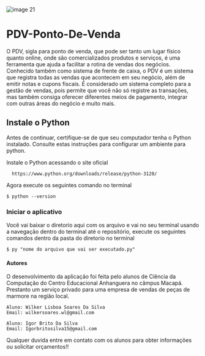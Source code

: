 ![image 21](https://github.com/wilkerlisboa/PDV-Ponto-De-Venda./assets/73085812/6c6cf4e3-a4b4-4172-bd67-9eebaeed6878)
<h1>PDV-Ponto-De-Venda</h1>

<p>O PDV, sigla para ponto de venda, que pode ser tanto um lugar físico quanto online, onde são comercializados produtos e serviços, é uma ferramenta que ajuda a facilitar a rotina de vendas dos negócios. Conhecido também como sistema de frente de caixa, o PDV é um sistema que registra todas as vendas que acontecem em seu negócio, além de emitir notas e cupons fiscais. É considerado um sistema completo para a gestão de vendas, pois permite que você não só registre as transações, mas também consiga oferecer diferentes meios de pagamento, integrar com outras áreas do negócio e muito mais. </P>

<h2>Instale o Python </h2>

<p>Antes de continuar, certifique-se de que seu computador tenha o Python instalado. Consulte estas instruções para configurar um ambiente para python.

Instale o Python acessando o site oficial


	  https://www.python.org/downloads/release/python-3120/ 
    
<p>Agora execute os seguintes comando no terminal</p>

    $ python --version
    
<h3>Iniciar o aplicativo</h3>

<p>Você vai baixar o diretorio aqui com os arquivo e vai no seu terminal usando a navegação dentro do terminal até o repositório, execute os seguintes comandos dentro da pasta do diretorio no terminal</p>

    $ py "nome do arquivo que vai ser executado.py"
    
<h4>Autores</h4>

<p>O desenvolvimento da aplicação foi feita pelo alunos de Ciência da Computação do Centro Educacional Anhanguera no câmpus Macapá. Prestanto um serviço privado para uma empresa de vendas de peças de marmore na região local.</p>

    Aluno: Wilker Lisboa Soares Da Silva
    Email: wilkersoares.wl@gmail.com
    
    Aluno: Igor Brito Da Silva
    Email: Igorbritosilva15@gmail.com 
<p>Qualquer duvida entre em contato com os alunos para obter informações ou solicitar orçamentos!!</p>
